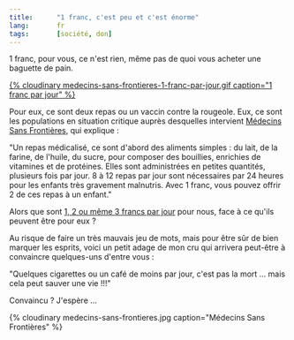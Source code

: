 ```yaml
---
title:      "1 franc, c'est peu et c'est énorme"
lang:       fr
tags:       [société, don]
---
```


1 franc, pour vous, ce n'est rien, même pas de quoi vous acheter une baguette de pain.

[{% cloudinary medecins-sans-frontieres-1-franc-par-jour.gif caption="1 franc par jour" %}
](http://www.1francparjour.net/)

Pour eux, ce sont deux repas ou un vaccin contre la rougeole. Eux, ce sont les populations en situation critique auprès desquelles intervient [Médecins Sans Frontières](http://www.msf.org/), qui explique :

"Un repas médicalisé, ce sont d'abord des aliments simples : du lait, de la farine, de l'huile, du sucre, pour composer des bouillies, enrichies de vitamines et de protéines. Elles sont administrées en petites quantités, plusieurs fois par jour. 8 à 12 repas par jour sont nécessaires par 24 heures pour les enfants très gravement malnutris. Avec 1 franc, vous pouvez offrir 2 de ces repas à un enfant."

Alors que sont [1, 2 ou même 3 francs par jour](http://www.1francparjour.net/) pour nous, face à ce qu'ils peuvent être pour eux ?

Au risque de faire un très mauvais jeu de mots, mais pour être sûr de bien marquer les esprits, voici un petit adage de mon cru qui arrivera peut-être à convaincre quelques-uns d'entre vous :

"Quelques cigarettes ou un café de moins par jour, c'est pas la mort ... mais cela peut sauver une vie !!!"

Convaincu ? J'espère ...

{% cloudinary medecins-sans-frontieres.jpg caption="Médecins Sans Frontières" %}
